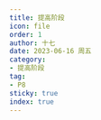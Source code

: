 ```yaml
---
title: 提高阶段
icon: file
order: 1
author: 十七
date: 2023-06-16 周五
category:
- 提高阶段
tag:
- P8
sticky: true
index: true
---
```

